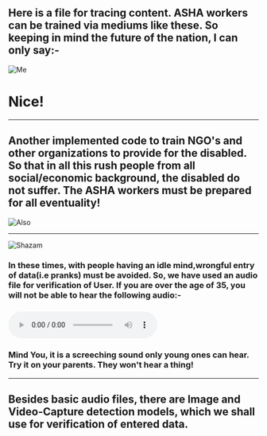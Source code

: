 ## Here is a file for tracing content. ASHA workers can be trained via mediums like these. So keeping in mind the future of the nation, I can only say:-
![Me](https://github.com/Vedant-S/CoViD-PDS-Plus/blob/master/Code/ML_Applications/Deep_Learning/nice.gif) 
# Nice!
_____________________________________________________________________________________________________________________
## Another implemented code to train NGO's and other organizations to provide for the disabled. So that in all this rush people from all social/economic background, the disabled do not suffer. The ASHA workers must be prepared for all eventuality!
![Also](https://github.com/Vedant-S/CoViD-PDS-Plus/blob/master/Code/ML_Applications/Deep_Learning/teaching.gif)
_____________________________________________________________________________________________________________________
![Shazam](https://hackernoon.com/hn-images/1*xbiQh8B_KJaMFU193I9mwA.gif)
### In these times, with people having an idle mind,wrongful entry of data(i.e pranks) must be avoided. So, we have used an audio file for verification of User. If you are over the age of 35, you will not be able to hear the following audio:-
### ![Click here to play!](https://raw.githubusercontent.com/Vedant-S/B.I.N.A.R.Y-COVID-PDS/master/Code/ML_Applications/Deep_Learning/AUD-20200426-WA0010.mp3?token=ANF27KFWS2ORVP4NOQ2XMM26XLWFM)
### Mind You, it is a screeching sound only young ones can hear. Try it on your parents. They won't hear a thing!
_______________________________________________________________________________________________________________________
## Besides basic audio files, there are Image and Video-Capture detection models, which we shall use for verification of entered data.

